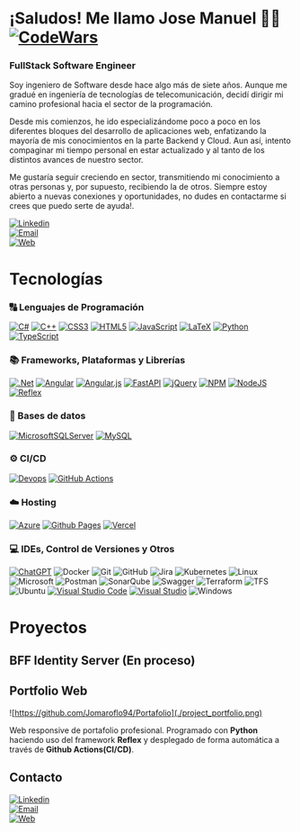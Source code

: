 # ¡Saludos! Me llamo Jose Manuel 👋😄 [![CodeWars](https://www.codewars.com/users/Jomaroflo94/badges/small)](https://www.codewars.com/users/Jomaroflo94)

### FullStack Software Engineer

Soy ingeniero de Software desde hace algo más de siete años. Aunque me gradué en ingeniería de tecnologías de telecomunicación, decidí dirigir mi camino profesional hacia el sector de la programación.

Desde mis comienzos, he ido especializándome poco a poco en los diferentes bloques del desarrollo de aplicaciones web, enfatizando la mayoría de mis conocimientos en la parte Backend y Cloud. Aun así, intento compaginar mi tiempo personal en estar actualizado y al tanto de los distintos avances de nuestro sector.

Me gustaría seguir creciendo en sector, transmitiendo mi conocimiento a otras personas y, por supuesto, recibiendo la de otros. Siempre estoy abierto a nuevas conexiones y oportunidades, no dudes en contactarme si crees que puedo serte de ayuda!.

[![Linkedin](https://img.shields.io/badge/LinkedIn-Jose_Manuel_Romero_Flores-0A66C2?style=for-the-badge&logo=LinkedIn&logoColor=white&labelColor=101010)](https://www.linkedin.com/in/jomaroflo94/)
</br>
[![Email](https://img.shields.io/badge/Email-jomaroflo94@gmail.com-EA4335?style=for-the-badge&logo=gmail&logoColor=white&labelColor=101010)](mailto:jomaroflo94@gmail.com)
</br>
[![Web](https://img.shields.io/badge/Web-Jomaroflo94-6e56cf?style=for-the-badge&logo=devdotto&logoColor=white&labelColor=101010)](https://jomaroflo94-portafolio.reflex.run/)

# Tecnologías

### 🔠 Lenguajes de Programación

[![C#](https://img.shields.io/badge/c%23-%23239120.svg?style=for-the-badge&logo=csharp&logoColor=white)](https://dotnet.microsoft.com/es-es/languages/csharp)
[![C++](https://img.shields.io/badge/c++-%2300599C.svg?style=for-the-badge&logo=c%2B%2B&logoColor=white)](https://learn.microsoft.com/es-es/cpp/cpp/welcome-back-to-cpp-modern-cpp?view=msvc-170)
[![CSS3](https://img.shields.io/badge/css3-%231572B6.svg?style=for-the-badge&logo=css3&logoColor=white)](https://developer.mozilla.org/es/docs/Web/CSS)
[![HTML5](https://img.shields.io/badge/html5-%23E34F26.svg?style=for-the-badge&logo=html5&logoColor=white)](https://developer.mozilla.org/es/docs/Glossary/HTML5)
[![JavaScript](https://img.shields.io/badge/javascript-%23323330.svg?style=for-the-badge&logo=javascript&logoColor=%23F7DF1E)](https://developer.mozilla.org/es/docs/Web/JavaScript)
[![LaTeX](https://img.shields.io/badge/latex-%23008080.svg?style=for-the-badge&logo=latex&logoColor=white)](https://www.latex-project.org/)
[![Python](https://img.shields.io/badge/python-3670A0?style=for-the-badge&logo=python&logoColor=ffdd54)](https://www.python.org/)
[![TypeScript](https://img.shields.io/badge/typescript-%23007ACC.svg?style=for-the-badge&logo=typescript&logoColor=white)](https://www.typescriptlang.org/)

### 📚 Frameworks, Plataformas y Librerías

[![.Net](https://img.shields.io/badge/.NET-5C2D91?style=for-the-badge&logo=.net&logoColor=white)](https://dotnet.microsoft.com/es-es/)
[![Angular](https://img.shields.io/badge/angular-%23DD0031.svg?style=for-the-badge&logo=angular&logoColor=white)](https://docs.angular.lat/)
[![Angular.js](https://img.shields.io/badge/angular.js-%23E23237.svg?style=for-the-badge&logo=angular&logoColor=white)](https://angularjs.org/)
[![FastAPI](https://img.shields.io/badge/FastAPI-005571?style=for-the-badge&logo=fastapi)](https://fastapi.tiangolo.com/)
[![jQuery](https://img.shields.io/badge/jquery-%230769AD.svg?style=for-the-badge&logo=jquery&logoColor=white)](https://jquery.com/)
[![NPM](https://img.shields.io/badge/NPM-%23CB3837.svg?style=for-the-badge&logo=npm&logoColor=white)](https://www.npmjs.com/)
[![NodeJS](https://img.shields.io/badge/node.js-6DA55F?style=for-the-badge&logo=node.js&logoColor=white)](https://nodejs.org/en)
[![Reflex](https://img.shields.io/badge/reflex-6e56cf?style=for-the-badge&logo=reflex&logoColor=white)](https://reflex.dev/)

### 💾 Bases de datos

[![MicrosoftSQLServer](https://img.shields.io/badge/Microsoft%20SQL%20Server-CC2927?style=for-the-badge&logo=microsoft%20sql%20server&logoColor=white)](https://www.microsoft.com/es-es/sql-server/sql-server-downloads)
[![MySQL](https://img.shields.io/badge/mysql-4479A1.svg?style=for-the-badge&logo=mysql&logoColor=white)](https://www.mysql.com/)

### ⚙️ CI/CD

[![Devops](https://img.shields.io/badge/devops-%230078D7.svg?style=for-the-badge&logo=azuredevops&logoColor=white)](https://github.com/features/actions)
[![GitHub Actions](https://img.shields.io/badge/github%20actions-%232671E5.svg?style=for-the-badge&logo=githubactions&logoColor=white)](https://github.com/features/actions)

### ☁️ Hosting

[![Azure](https://img.shields.io/badge/azure-%230072C6.svg?style=for-the-badge&logo=microsoftazure&logoColor=white)](https://azure.microsoft.com/es-es)
[![Github Pages](https://img.shields.io/badge/github%20pages-121013?style=for-the-badge&logo=github&logoColor=white)](https://pages.github.com/)
[![Vercel](https://img.shields.io/badge/vercel-%23000000.svg?style=for-the-badge&logo=vercel&logoColor=white)](https://vercel.com/)

### 💻 IDEs, Control de Versiones y Otros

[![ChatGPT](https://img.shields.io/badge/chatGPT-74aa9c?style=for-the-badge&logo=openai&logoColor=white)](https://openai.com/chatgpt/)
![Docker](https://img.shields.io/badge/docker-%230db7ed.svg?style=for-the-badge&logo=docker&logoColor=white)
![Git](https://img.shields.io/badge/git-%23F05033.svg?style=for-the-badge&logo=git&logoColor=white)
![GitHub](https://img.shields.io/badge/github-%23121011.svg?style=for-the-badge&logo=github&logoColor=white)
![Jira](https://img.shields.io/badge/jira-%230A0FFF.svg?style=for-the-badge&logo=jira&logoColor=white)
![Kubernetes](https://img.shields.io/badge/kubernetes-%23326ce5.svg?style=for-the-badge&logo=kubernetes&logoColor=white)
![Linux](https://img.shields.io/badge/Linux-FCC624?style=for-the-badge&logo=linux&logoColor=black)
![Microsoft](https://img.shields.io/badge/Microsoft-0078D4?style=for-the-badge&logo=microsoft&logoColor=white)
![Postman](https://img.shields.io/badge/Postman-FF6C37?style=for-the-badge&logo=postman&logoColor=white)
![SonarQube](https://img.shields.io/badge/SonarQube-black?style=for-the-badge&logo=sonarqube&logoColor=4E9BCD)
![Swagger](https://img.shields.io/badge/-Swagger-%23Clojure?style=for-the-badge&logo=swagger&logoColor=white)
![Terraform](https://img.shields.io/badge/terraform-%235835CC.svg?style=for-the-badge&logo=terraform&logoColor=white)
![TFS](https://img.shields.io/badge/TFS-%230072C6.svg?style=for-the-badge&logo=tfs&logoColor=white)
![Ubuntu](https://img.shields.io/badge/Ubuntu-E95420?style=for-the-badge&logo=ubuntu&logoColor=white)
[![Visual Studio Code](https://img.shields.io/badge/Visual%20Studio%20Code-0078d7.svg?style=for-the-badge&logo=visual-studio-code&logoColor=white)](https://code.visualstudio.com/)
[![Visual Studio](https://img.shields.io/badge/Visual%20Studio-5C2D91.svg?style=for-the-badge&logo=visual-studio&logoColor=white)](https://visualstudio.microsoft.com/es/)
![Windows](https://img.shields.io/badge/Windows-0078D6?style=for-the-badge&logo=windows&logoColor=white)

# Proyectos

## BFF Identity Server (En proceso)

## Portfolio Web
![https://github.com/Jomaroflo94/Portafolio](./project_portfolio.png)

Web responsive de portafolio profesional. Programado con **Python** haciendo uso del framework **Reflex** y desplegado de forma automática a través de **Github Actions(CI/CD)**.

## Contacto

[![Linkedin](https://img.shields.io/badge/LinkedIn-Jose_Manuel_Romero_Flores-0A66C2?style=for-the-badge&logo=LinkedIn&logoColor=white&labelColor=101010)](https://www.linkedin.com/in/jomaroflo94/)
</br>
[![Email](https://img.shields.io/badge/Email-jomaroflo94@gmail.com-EA4335?style=for-the-badge&logo=gmail&logoColor=white&labelColor=101010)](mailto:jomaroflo94@gmail.com)
</br>
[![Web](https://img.shields.io/badge/Web-Jomaroflo94-6e56cf?style=for-the-badge&logo=devdotto&logoColor=white&labelColor=101010)](https://jomaroflo94-portafolio.reflex.run/)
